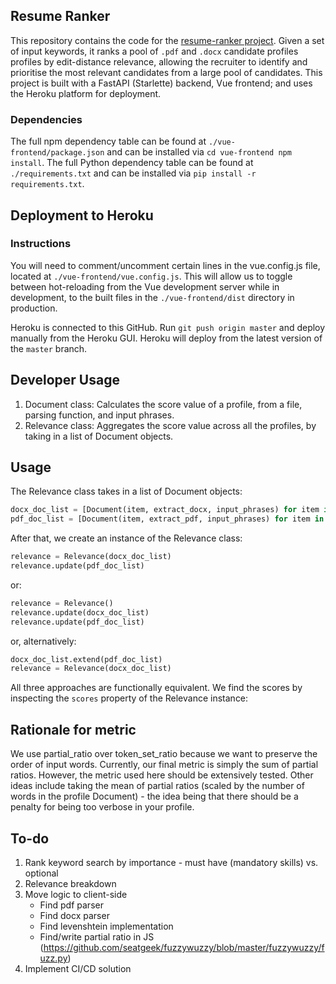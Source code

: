 ## Resume Ranker

This repository contains the code for the [resume-ranker project](resumeranker.herokuapp.com). Given a set of input keywords, it ranks a pool of `.pdf` and `.docx` candidate profiles profiles by edit-distance relevance, allowing the recruiter to identify and prioritise the most relevant candidates from a large pool of candidates. This project is built with a FastAPI (Starlette) backend, Vue frontend; and uses the Heroku platform for deployment.

### Dependencies

The full npm dependency table can be found at `./vue-frontend/package.json` and can be installed via `cd vue-frontend npm install`.
The full Python dependency table can be found at `./requirements.txt` and can be installed via `pip install -r requirements.txt`.

## Deployment to Heroku

### Instructions

You will need to comment/uncomment certain lines in the vue.config.js file, located at `./vue-frontend/vue.config.js`. This will allow us to toggle between hot-reloading from the Vue development server while in development, to the built files in the `./vue-frontend/dist` directory in production.

Heroku is connected to this GitHub. Run `git push origin master` and deploy manually from the Heroku GUI. Heroku will deploy from the latest version of the `master` branch.

## Developer Usage

1. Document class: Calculates the score value of a profile, from a file, parsing function, and input phrases.
2. Relevance class: Aggregates the score value across all the profiles, by taking in a list of Document objects.

## Usage

The Relevance class takes in a list of Document objects:

```python
docx_doc_list = [Document(item, extract_docx, input_phrases) for item in docx_list]
pdf_doc_list = [Document(item, extract_pdf, input_phrases) for item in pdf_list]
```

After that, we create an instance of the Relevance class:

```python
relevance = Relevance(docx_doc_list)
relevance.update(pdf_doc_list)
```

or:

```python
relevance = Relevance()
relevance.update(docx_doc_list)
relevance.update(pdf_doc_list)
```

or, alternatively:

```python
docx_doc_list.extend(pdf_doc_list)
relevance = Relevance(docx_doc_list)
```

All three approaches are functionally equivalent. We find the scores by inspecting the `scores` property of the Relevance instance:

## Rationale for metric

We use partial_ratio over token_set_ratio because we want to preserve the order of input words. Currently, our final metric is simply the sum of partial ratios. However, the metric used here should be extensively tested. Other ideas include taking the mean of partial ratios (scaled by the number of words in the profile Document) - the idea being that there should be a penalty for being too verbose in your profile.

## To-do

1. Rank keyword search by importance - must have (mandatory skills) vs. optional
2. Relevance breakdown
3. Move logic to client-side
   - Find pdf parser
   - Find docx parser
   - Find levenshtein implementation
   - Find/write partial ratio in JS (https://github.com/seatgeek/fuzzywuzzy/blob/master/fuzzywuzzy/fuzz.py)
4. Implement CI/CD solution
